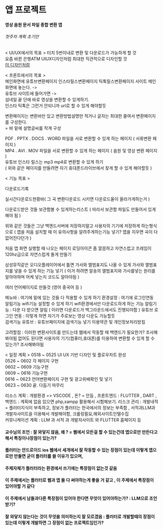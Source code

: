 # 앱 프로젝트
#### 영상 음원 문서 파일 종합 변환 앱
###### 첫주차 계획 초기안

< UI/UX에서의 목표 > 
터치 5번이내로 변환 및 다운로드가 가능하게 할 것<br>
요즘 바뀐 은행ATM UIUX디자인처럼 최대한 직관적으로 디자인할 것<br>
[이 디자인처럼](https://outstanding.kr/senioratm20220126)


< 프론트에서의 목표 > <br>
메인화면에 유튜브변환페이지 인스타릴스변환페이지 틱톡릴스변환페이지 사이트 메인화면에 놓는다. -><br>
유튜브 사이트에 들어가면 -> <br>
섬네일 끝 단에 바로 영상을 변환할 수 있게하기.<br>
인스타 틱톡은 그런거 안되니까 url로 할 수 있게 해야할듯<br>
  
변환페이지는 변환바만 있고 변환방법설명만 적거나 글자는 최대한 줄여서 변환페이지를 구성한다. <br>
= 바 밑에 설명글씨를 작게 구성<br>
  
PDF . PPTX . DOCS . WORD 파일을 서로 변환할 수 있게 하는 페이지 ( 서류변환 페이지 ) <br>
MP4 . AVI . MOV 파일을 서로 변환할 수 있게 하는 페이지 ( 음원 및 영상 변환 페이지 )<br>
유튜브 인스타 릴스는 mp3 mp4로 변환할 수 있게 하기 <br>
( 위와 같은 페이지를 만들려면 자기 휴대폰드라이브에서 찾게 할 수 있게 해야할듯 ) <br>
 
< 기능 목표 >
  
다운로드기록
  
실시간다운로드현황바( 그 곡 변환다운로드 시키면 다운로드율이 올라가게하는거 )
  
다운로드받은 것들 보관함볼 수 있게하는리스트 ( 따라서 보관함 파일도 만들어서 있게해야 됨 )
  
위와 같은 것들은 그냥 백엔드서버에 저장하지말고 사용자의 기기에 저장하게 하는형식으로
( 앱을 처음 설치할 때 이 유의사항을 알려주게하는기능 넣기? 앱을 지우면 곡이 다 없어진다던가 )

처음 앱 화면 실행할 때 나오는 페이지 
로딩아이콘 좀 깔끔하고 자연스럽고 프레임이 120hz급으로 자연스럽게 돌게  만들기

삼성뮤직같은 오디오플레이어에서 틀면 가사와 엘범표지도 나올 수 있게 가사와 앨범표지를 넣을 수 있게 하는 기능 넣기
( 이거 하려면 알송의 앨범표지와 가사를넣는 원리를 알아야하며 어케 넣는지 코드도 알아야됨 )

여러 언어페이지로 만들것 (영어 중국어 등 ) 

메뉴바 : 여기에 밑에 있는 것들 다 적용할 수 있게 하기
환경설정 : 여기에 로그인연동 알림기능 wifi기능 설정할 수 있게 하기
wifi환경에서만 다운로드하게 하는 기능 
알림기능 : 다운 다 받으면 알림 ( 이러면 다운로드가 백그라운드에서도 진행되야함 )
유튜브 로그인 연동 : 이렇게 하면 자기가 주로보는 영상 다운도 가능할듯  
검색기능 유튜브 : 유튜브페이지에 검색기능 넣기
이용약관 및 개인정보처리방침 

고려할점 :
이러한 변환사이트를 만드는데 웹에서 작동할 때 백엔드가 필요한가? 조사해봐야됨
없어도 된다면 사용자의 기기(컴퓨터,휴대폰)를 이용하여 변환할 수 있게 할 수 있는가? 조사해봐야됨
  
< 일정 계획 >
  0518 ~ 0525 UI UX 기반 디자인 및 플로우차트 완성 <br>
  0526 ~ 0602 각 페이지 구현<br>
  0602 ~ 0609 기능구현<br>
  0609 ~ 0616 기능구현<br>
  0616 ~ 0623 언어변환페이지 구현 및 광고위배확인 및 넣기<br>
  0623 ~ 0630 끝. 다듬기 마무리<br>

  리소스 계획 : 개발환경 => VSCODE , 돈? = 안듬 , 프론트엔드 : FLUTTER , DART , 백엔드 : 계획에 없음 있으면 php,xampp 활용해서 시험해보기.
  리스크 관리 : 개발내적 = 플러터지식이 부족하고, 정보가 플러터는 한국에서의 정보는 부족함 , 서적과LLM과개발자사이트을 이용해서 개발해야함, 크롤링필요,해외사이트인텔수집<br>
  커뮤니케이션 계획 : LLM 과 서적 과 개발자사이트 와 FLUTTER 홈페이지 등


#### 교수님의 조언 : 잘 와닿지 않음, 왜 ? = 웹에서 모든걸 할 수 있는건데 앱으로만 만든다고해서 특징이나장점이 있는가?
#### 플러터는 안드로이드 ios 웹에서 세개에서 잘 작동할 수 있는 장점이 있는데 이렇게 앱으로만 만들면 굳이 플러터를 쓸 이유가 있으며,
#### 주제자체가 플러터라는 환경에서 쓰기에는 특장점이 없는것 같음
#### 이 주제에서는 플러터로 웹과 앱 둘 다 써야하는게 좋을 거 같고 , 이 주제에서 특장점이 있어야할 거 같다
#### 이 주제에서 남들과다른 특장점이 있어야 한다면 무엇이 있어야하는가? : LLM으로 조언받기?
#### 잘 와닿지 않는다는 것이 무엇을 의미하는지 잘 모르겠음 : 플러터로 개발할때의 장점이 있는데 이렇게 개발하면 그 장점이 없는 프로젝트임인가?
